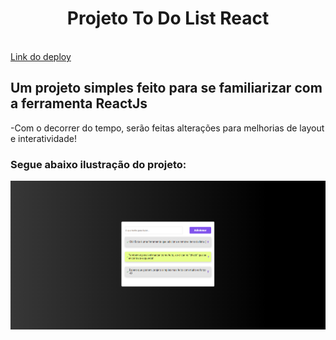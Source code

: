 
<h1 align="center">Projeto To Do List React</h1>
<br/>
<a href="https://leehbc-todolist.netlify.app/">Link do deploy</a>
<h2>Um projeto simples feito para se familiarizar com a ferramenta ReactJs</h2>
<p>-Com o decorrer do tempo, serão feitas alterações para melhorias de layout e interatividade!</p>

<h3>Segue abaixo ilustração do projeto:</h3>
<img src="https://raw.githubusercontent.com/leehbc/reactjs-to-do-list/master/public/print-to-do.png" alt="to-do-list-img"</img>

